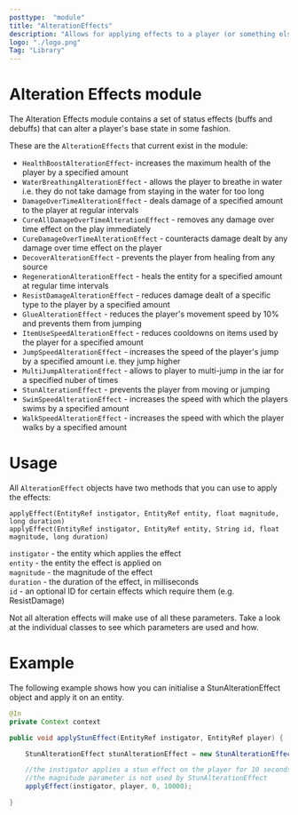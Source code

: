 ```yaml
---
posttype:  "module"  
title: "AlterationEffects"
description: "Allows for applying effects to a player (or something else) that alter their base state in some fashion."
logo: "./logo.png"
Tag: "Library"
---
```

# Alteration Effects module
The Alteration Effects module contains a set of status effects (buffs and debuffs) that can alter a player's base state in some fashion.

These are the `AlterationEffects` that current exist in the module:  
- `HealthBoostAlterationEffect`- increases the maximum health of the player by a specified amount 
- `WaterBreathingAlterationEffect` - allows the player to breathe in water i.e. they do not take damage from staying in the water for too long
- `DamageOverTimeAlterationEffect` - deals damage of a specified amount to the player at regular intervals 
- `CureAllDamageOverTimeAlterationEffect` - removes any damage over time effect on the play immediately
- `CureDamageOverTimeAlterationEffect` - counteracts damage dealt by any damage over time effect on the player 
- `DecoverAlterationEffect` - prevents the player from healing from any source
- `RegenerationAlterationEffect` - heals the entity for a specified amount at regular time intervals
- `ResistDamageAlterationEffect` - reduces damage dealt of a specific type to the player by a specified amount 
- `GlueAlterationEffect` - reduces the player's movement speed by 10% and prevents them from jumping
- `ItemUseSpeedAlterationEffect` - reduces cooldowns on items used by the player for a specified amount
- `JumpSpeedAlterationEffect` - increases the speed of the player's jump by a specified amount i.e. they jump higher
- `MultiJumpAlterationEffect` - allows to player to multi-jump in the iar for a specified nuber of times
- `StunAlterationEffect` - prevents the player from moving or jumping
- `SwimSpeedAlterationEffect` - increases the speed with which the players swims by a specified amount
- `WalkSpeedAlterationEffect` - increases the speed with which the player walks by a specified amount

# Usage
All `AlterationEffect` objects have two methods that you can use to apply the effects:

`applyEffect(EntityRef instigator, EntityRef entity, float magnitude, long duration)`  
`applyEffect(EntityRef instigator, EntityRef entity, String id, float magnitude, long duration)`

`instigator` - the entity which applies the effect  
`entity` - the entity the effect is applied on  
`magnitude` - the magnitude of the effect  
`duration` -  the duration of the effect, in milliseconds  
`id` - an optional ID for certain effects which require them (e.g. ResistDamage)

Not all alteration effects will make use of all these parameters. Take a look at the individual classes to see which parameters are used and how.

# Example
The following example shows how you can initialise a StunAlterationEffect object and apply it on an entity.
```java
@In
private Context context

public void applyStunEffect(EntityRef instigator, EntityRef player) {

    StunAlterationEffect stunAlterationEffect = new StunAlterationEffect(context);

    //the instigator applies a stun effect on the player for 10 seconds
    //the magnitude parameter is not used by StunAlterationEffect
    applyEffect(instigator, player, 0, 10000);

}
```